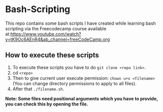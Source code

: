 # Bash-Scripting
This repo contains some bash scripts I have created while learning bash scripting via the 
Freecodecamp course available at:https://www.youtube.com/watch?v=tK9Oc6AEnR4&ab_channel=freeCodeCamp.org

## How to execute these scripts
1. To execute these scripts you have to do `git clone <repo link>`.
2. cd `<repo>`
3. Then to give current user execute permission: `chown u+x <filename>` (You can change directory permissions to apply to all files).
4. After that `./filename.sh`.

**Note: Some files need positional arguments which you have to provide, you can check this by opening the file.**

 
